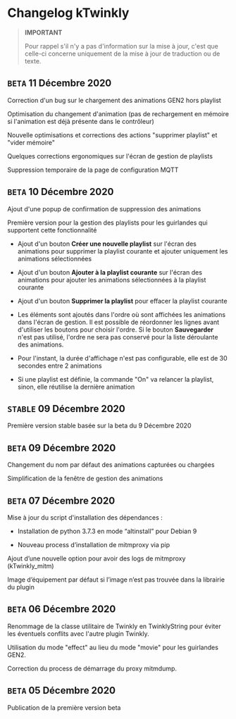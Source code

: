 # Changelog kTwinkly

>**IMPORTANT**
>
>Pour rappel s'il n'y a pas d'information sur la mise à jour, c'est que celle-ci concerne uniquement de la mise à jour de traduction ou de texte.



## ``BETA`` 11 Décembre 2020

Correction d'un bug sur le chargement des animations GEN2 hors playlist

Optimisation du changement d'animation (pas de rechargement en mémoire si l'animation est déjà présente dans le contrôleur)

Nouvelle optimisations et corrections des actions "supprimer playlist" et "vider mémoire"

Quelques corrections ergonomiques sur l'écran de gestion de playlists

Suppression temporaire de la page de configuration MQTT



## ``BETA`` 10 Décembre 2020

Ajout d'une popup de confirmation de suppression des animations

Première version pour la gestion des playlists pour les guirlandes qui supportent cette fonctionnalité

- Ajout d'un bouton **Créer une nouvelle playlist** sur l'écran des animations pour supprimer la playlist courante et ajouter uniquement les animations sélectionnées

- Ajout d'un bouton **Ajouter à la playlist courante** sur l'écran des animations pour ajouter les animations sélectionnées à la playlist courante

- Ajout d'un bouton **Supprimer la playlist** pour effacer la playlist courante

- Les éléments sont ajoutés dans l'ordre où sont affichées les animations dans l'écran de gestion. Il est possible de réordonner les lignes avant d'utiliser les boutons pour choisir l'ordre. Si le bouton **Sauvegarder** n'est pas utilisé, l'ordre ne sera pas conservé pour la liste déroulante des animations.

- Pour l'instant, la durée d'affichage n'est pas configurable, elle est de 30 secondes entre 2 animations

- Si une playlist est définie, la commande "On" va relancer la playlist, sinon, elle réutilise la dernière animation

  

## ``STABLE`` 09 Décembre 2020

Première version stable basée sur la beta du 9 Décembre 2020



## ``BETA`` 09 Décembre 2020

Changement du nom par défaut des animations capturées ou chargées

Simplification de la fenêtre de gestion des animations



## ``BETA`` 07 Décembre 2020

Mise à jour du script d'installation des dépendances :

- Installation de python 3.7.3 en mode “altinstall” pour Debian 9

- Nouveau process d’installation de mitmproxy via pip

Ajout d’une nouvelle option pour avoir des logs de mitmproxy (kTwinkly_mitm)

Image d’équipement par défaut si l’image n’est pas trouvée dans la librairie du plugin



## ``BETA`` 06 Décembre 2020

Renommage de la classe utilitaire de Twinkly en TwinklyString pour éviter les éventuels conflits avec l'autre plugin Twinkly.

Utilisation du mode "effect" au lieu du mode "movie" pour les guirlandes GEN2.

Correction du process de démarrage du proxy mitmdump.



## ``BETA`` 05 Décembre 2020

Publication de la première version beta

